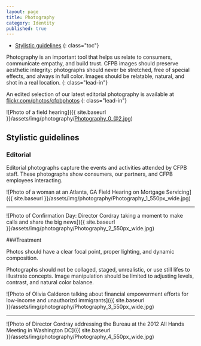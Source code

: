 ```yaml
---
layout: page
title: Photography
category: Identity
published: true
---
```


- [Stylistic guidelines](#stylistic-guidelines)
{: class="toc"}

<div class="content-67 content-first">

Photography is an important tool that helps us relate to consumers, communicate empathy, and build trust. CFPB images should preserve aesthetic integrity: photographs  should never be stretched, free of special effects, and always in full color. Images should be relatable, natural, and shot in a real location.
{: class="lead-in"}

An edited selection of our latest editorial photography is available at [flickr.com/photos/cfpbphotos](http://flickr.com/photos/cfpbphotos/")
{: class="lead-in"}

</div>

<div class="content-33 content-last">

![Photo of a field hearing]({{ site.baseurl }}/assets/img/photography/Photography_0_@2.jpg)

</div>


## Stylistic guidelines

<div class="content-33 content-first">

### Editorial

Editorial photographs capture the events and activities attended by CFPB staff. These photographs show consumers, our partners, and CFPB employees interacting.

</div>

<div class="content-67 content-last">

![Photo of a woman at an Atlanta, GA Field Hearing on Mortgage Servicing]({{ site.baseurl }}/assets/img/photography/Photography_1_550px_wide.jpg)

---

![Photo of Confirmation Day: Director Cordray taking a moment to make calls and share the big news]({{ site.baseurl }}/assets/img/photography/Photography_2_550px_wide.jpg)


</div>

<div class="content-33 content-first">

###Treatment

Photos should have a clear focal point, proper lighting, and dynamic composition.

Photographs should not be collaged, staged, unrealistic,  or use still lifes to illustrate concepts. Image manipulation should be limited to adjusting levels, contrast, and natural color balance.

</div>

<div class="content-67 content-last">

![Photo of Olivia Calderon talking about financial empowerment efforts for low-income and unauthorizd immigrants]({{ site.baseurl }}/assets/img/photography/Photography_3_550px_wide.jpg)

---

![Photo of Director Cordray addressing the Bureau at the 2012 All Hands Meeting in Washington DC]({{ site.baseurl }}/assets/img/photography/Photography_4_550px_wide.jpg)

</div>



